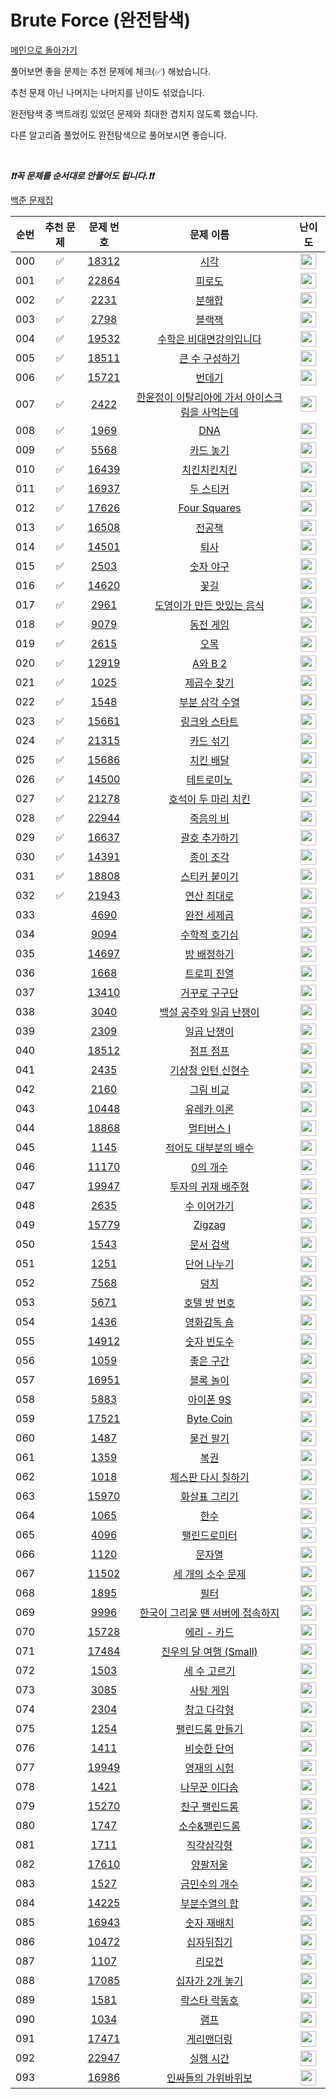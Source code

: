 # Brute Force (완전탐색)

[메인으로 돌아가기](https://github.com/tony9402/baekjoon)

풀어보면 좋을 문제는 추천 문제에 체크(✅) 해놨습니다.

추천 문제 아닌 나머지는 나머지를 난이도 섞었습니다.

완전탐색 중 백트래킹 있었던 문제와 최대한 겹치지 않도록 했습니다.

다른 알고리즘 풀었어도 완전탐색으로 풀어보시면 좋습니다.

<br>

***❗️❗️꼭 문제를 순서대로 안풀어도 됩니다.❗️❗️***

[백준 문제집](https://www.acmicpc.net/workbook/view/7271)

| 순번  | 추천 문제 |                                   문제 번호                                   |                                            문제 이름                                             |                                        난이도                                         |
|:---:|:-----:|:-------------------------------------------------------------------------:|:--------------------------------------------------------------------------------------------:|:----------------------------------------------------------------------------------:|
| 000 |   ✅   | <a href="https://www.acmicpc.net/problem/18312" target="_blank">18312</a> |            <a href="https://www.acmicpc.net/problem/18312" target="_blank">시각</a>            | <img height="25px" width="25px" src="https://static.solved.ac/tier_small/4.svg"/>  |
| 001 |   ✅   | <a href="https://www.acmicpc.net/problem/22864" target="_blank">22864</a> |           <a href="https://www.acmicpc.net/problem/22864" target="_blank">피로도</a>            | <img height="25px" width="25px" src="https://static.solved.ac/tier_small/4.svg"/>  |
| 002 |   ✅   |  <a href="https://www.acmicpc.net/problem/2231" target="_blank">2231</a>  |            <a href="https://www.acmicpc.net/problem/2231" target="_blank">분해합</a>            | <img height="25px" width="25px" src="https://static.solved.ac/tier_small/4.svg"/>  |
| 003 |   ✅   |  <a href="https://www.acmicpc.net/problem/2798" target="_blank">2798</a>  |            <a href="https://www.acmicpc.net/problem/2798" target="_blank">블랙잭</a>            | <img height="25px" width="25px" src="https://static.solved.ac/tier_small/4.svg"/>  |
| 004 |   ✅   | <a href="https://www.acmicpc.net/problem/19532" target="_blank">19532</a> |       <a href="https://www.acmicpc.net/problem/19532" target="_blank">수학은 비대면강의입니다</a>       | <img height="25px" width="25px" src="https://static.solved.ac/tier_small/4.svg"/>  |
| 005 |   ✅   | <a href="https://www.acmicpc.net/problem/18511" target="_blank">18511</a> |         <a href="https://www.acmicpc.net/problem/18511" target="_blank">큰 수 구성하기</a>         | <img height="25px" width="25px" src="https://static.solved.ac/tier_small/6.svg"/>  |
| 006 |   ✅   | <a href="https://www.acmicpc.net/problem/15721" target="_blank">15721</a> |           <a href="https://www.acmicpc.net/problem/15721" target="_blank">번데기</a>            | <img height="25px" width="25px" src="https://static.solved.ac/tier_small/6.svg"/>  |
| 007 |   ✅   |  <a href="https://www.acmicpc.net/problem/2422" target="_blank">2422</a>  | <a href="https://www.acmicpc.net/problem/2422" target="_blank">한윤정이 이탈리아에 가서 아이스크림을 사먹는데</a> | <img height="25px" width="25px" src="https://static.solved.ac/tier_small/7.svg"/>  |
| 008 |   ✅   |  <a href="https://www.acmicpc.net/problem/1969" target="_blank">1969</a>  |            <a href="https://www.acmicpc.net/problem/1969" target="_blank">DNA</a>            | <img height="25px" width="25px" src="https://static.solved.ac/tier_small/7.svg"/>  |
| 009 |   ✅   |  <a href="https://www.acmicpc.net/problem/5568" target="_blank">5568</a>  |           <a href="https://www.acmicpc.net/problem/5568" target="_blank">카드 놓기</a>           | <img height="25px" width="25px" src="https://static.solved.ac/tier_small/7.svg"/>  |
| 010 |   ✅   | <a href="https://www.acmicpc.net/problem/16439" target="_blank">16439</a> |          <a href="https://www.acmicpc.net/problem/16439" target="_blank">치킨치킨치킨</a>          | <img height="25px" width="25px" src="https://static.solved.ac/tier_small/7.svg"/>  |
| 011 |   ✅   | <a href="https://www.acmicpc.net/problem/16937" target="_blank">16937</a> |          <a href="https://www.acmicpc.net/problem/16937" target="_blank">두 스티커</a>           | <img height="25px" width="25px" src="https://static.solved.ac/tier_small/8.svg"/>  |
| 012 |   ✅   | <a href="https://www.acmicpc.net/problem/17626" target="_blank">17626</a> |       <a href="https://www.acmicpc.net/problem/17626" target="_blank">Four Squares</a>       | <img height="25px" width="25px" src="https://static.solved.ac/tier_small/8.svg"/>  |
| 013 |   ✅   | <a href="https://www.acmicpc.net/problem/16508" target="_blank">16508</a> |           <a href="https://www.acmicpc.net/problem/16508" target="_blank">전공책</a>            | <img height="25px" width="25px" src="https://static.solved.ac/tier_small/8.svg"/>  |
| 014 |   ✅   | <a href="https://www.acmicpc.net/problem/14501" target="_blank">14501</a> |            <a href="https://www.acmicpc.net/problem/14501" target="_blank">퇴사</a>            | <img height="25px" width="25px" src="https://static.solved.ac/tier_small/8.svg"/>  |
| 015 |   ✅   |  <a href="https://www.acmicpc.net/problem/2503" target="_blank">2503</a>  |           <a href="https://www.acmicpc.net/problem/2503" target="_blank">숫자 야구</a>           | <img height="25px" width="25px" src="https://static.solved.ac/tier_small/9.svg"/>  |
| 016 |   ✅   | <a href="https://www.acmicpc.net/problem/14620" target="_blank">14620</a> |            <a href="https://www.acmicpc.net/problem/14620" target="_blank">꽃길</a>            | <img height="25px" width="25px" src="https://static.solved.ac/tier_small/9.svg"/>  |
| 017 |   ✅   |  <a href="https://www.acmicpc.net/problem/2961" target="_blank">2961</a>  |      <a href="https://www.acmicpc.net/problem/2961" target="_blank">도영이가 만든 맛있는 음식</a>       | <img height="25px" width="25px" src="https://static.solved.ac/tier_small/9.svg"/>  |
| 018 |   ✅   |  <a href="https://www.acmicpc.net/problem/9079" target="_blank">9079</a>  |           <a href="https://www.acmicpc.net/problem/9079" target="_blank">동전 게임</a>           | <img height="25px" width="25px" src="https://static.solved.ac/tier_small/9.svg"/>  |
| 019 |   ✅   |  <a href="https://www.acmicpc.net/problem/2615" target="_blank">2615</a>  |            <a href="https://www.acmicpc.net/problem/2615" target="_blank">오목</a>             | <img height="25px" width="25px" src="https://static.solved.ac/tier_small/10.svg"/> |
| 020 |   ✅   | <a href="https://www.acmicpc.net/problem/12919" target="_blank">12919</a> |          <a href="https://www.acmicpc.net/problem/12919" target="_blank">A와 B 2</a>          | <img height="25px" width="25px" src="https://static.solved.ac/tier_small/11.svg"/> |
| 021 |   ✅   |  <a href="https://www.acmicpc.net/problem/1025" target="_blank">1025</a>  |          <a href="https://www.acmicpc.net/problem/1025" target="_blank">제곱수 찾기</a>           | <img height="25px" width="25px" src="https://static.solved.ac/tier_small/11.svg"/> |
| 022 |   ✅   |  <a href="https://www.acmicpc.net/problem/1548" target="_blank">1548</a>  |         <a href="https://www.acmicpc.net/problem/1548" target="_blank">부분 삼각 수열</a>          | <img height="25px" width="25px" src="https://static.solved.ac/tier_small/11.svg"/> |
| 023 |   ✅   | <a href="https://www.acmicpc.net/problem/15661" target="_blank">15661</a> |         <a href="https://www.acmicpc.net/problem/15661" target="_blank">링크와 스타트</a>          | <img height="25px" width="25px" src="https://static.solved.ac/tier_small/11.svg"/> |
| 024 |   ✅   | <a href="https://www.acmicpc.net/problem/21315" target="_blank">21315</a> |          <a href="https://www.acmicpc.net/problem/21315" target="_blank">카드 섞기</a>           | <img height="25px" width="25px" src="https://static.solved.ac/tier_small/11.svg"/> |
| 025 |   ✅   | <a href="https://www.acmicpc.net/problem/15686" target="_blank">15686</a> |          <a href="https://www.acmicpc.net/problem/15686" target="_blank">치킨 배달</a>           | <img height="25px" width="25px" src="https://static.solved.ac/tier_small/11.svg"/> |
| 026 |   ✅   | <a href="https://www.acmicpc.net/problem/14500" target="_blank">14500</a> |          <a href="https://www.acmicpc.net/problem/14500" target="_blank">테트로미노</a>           | <img height="25px" width="25px" src="https://static.solved.ac/tier_small/12.svg"/> |
| 027 |   ✅   | <a href="https://www.acmicpc.net/problem/21278" target="_blank">21278</a> |       <a href="https://www.acmicpc.net/problem/21278" target="_blank">호석이 두 마리 치킨</a>        | <img height="25px" width="25px" src="https://static.solved.ac/tier_small/12.svg"/> |
| 028 |   ✅   | <a href="https://www.acmicpc.net/problem/22944" target="_blank">22944</a> |          <a href="https://www.acmicpc.net/problem/22944" target="_blank">죽음의 비</a>           | <img height="25px" width="25px" src="https://static.solved.ac/tier_small/13.svg"/> |
| 029 |   ✅   | <a href="https://www.acmicpc.net/problem/16637" target="_blank">16637</a> |         <a href="https://www.acmicpc.net/problem/16637" target="_blank">괄호 추가하기</a>          | <img height="25px" width="25px" src="https://static.solved.ac/tier_small/13.svg"/> |
| 030 |   ✅   | <a href="https://www.acmicpc.net/problem/14391" target="_blank">14391</a> |          <a href="https://www.acmicpc.net/problem/14391" target="_blank">종이 조각</a>           | <img height="25px" width="25px" src="https://static.solved.ac/tier_small/13.svg"/> |
| 031 |   ✅   | <a href="https://www.acmicpc.net/problem/18808" target="_blank">18808</a> |         <a href="https://www.acmicpc.net/problem/18808" target="_blank">스티커 붙이기</a>          | <img height="25px" width="25px" src="https://static.solved.ac/tier_small/13.svg"/> |
| 032 |   ✅   | <a href="https://www.acmicpc.net/problem/21943" target="_blank">21943</a> |          <a href="https://www.acmicpc.net/problem/21943" target="_blank">연산 최대로</a>          | <img height="25px" width="25px" src="https://static.solved.ac/tier_small/14.svg"/> |
| 033 |       |  <a href="https://www.acmicpc.net/problem/4690" target="_blank">4690</a>  |          <a href="https://www.acmicpc.net/problem/4690" target="_blank">완전 세제곱</a>           | <img height="25px" width="25px" src="https://static.solved.ac/tier_small/3.svg"/>  |
| 034 |       |  <a href="https://www.acmicpc.net/problem/9094" target="_blank">9094</a>  |          <a href="https://www.acmicpc.net/problem/9094" target="_blank">수학적 호기심</a>          | <img height="25px" width="25px" src="https://static.solved.ac/tier_small/3.svg"/>  |
| 035 |       | <a href="https://www.acmicpc.net/problem/14697" target="_blank">14697</a> |          <a href="https://www.acmicpc.net/problem/14697" target="_blank">방 배정하기</a>          | <img height="25px" width="25px" src="https://static.solved.ac/tier_small/4.svg"/>  |
| 036 |       |  <a href="https://www.acmicpc.net/problem/1668" target="_blank">1668</a>  |          <a href="https://www.acmicpc.net/problem/1668" target="_blank">트로피 진열</a>           | <img height="25px" width="25px" src="https://static.solved.ac/tier_small/4.svg"/>  |
| 037 |       | <a href="https://www.acmicpc.net/problem/13410" target="_blank">13410</a> |         <a href="https://www.acmicpc.net/problem/13410" target="_blank">거꾸로 구구단</a>          | <img height="25px" width="25px" src="https://static.solved.ac/tier_small/4.svg"/>  |
| 038 |       |  <a href="https://www.acmicpc.net/problem/3040" target="_blank">3040</a>  |       <a href="https://www.acmicpc.net/problem/3040" target="_blank">백설 공주와 일곱 난쟁이</a>       | <img height="25px" width="25px" src="https://static.solved.ac/tier_small/4.svg"/>  |
| 039 |       |  <a href="https://www.acmicpc.net/problem/2309" target="_blank">2309</a>  |          <a href="https://www.acmicpc.net/problem/2309" target="_blank">일곱 난쟁이</a>           | <img height="25px" width="25px" src="https://static.solved.ac/tier_small/5.svg"/>  |
| 040 |       | <a href="https://www.acmicpc.net/problem/18512" target="_blank">18512</a> |          <a href="https://www.acmicpc.net/problem/18512" target="_blank">점프 점프</a>           | <img height="25px" width="25px" src="https://static.solved.ac/tier_small/5.svg"/>  |
| 041 |       |  <a href="https://www.acmicpc.net/problem/2435" target="_blank">2435</a>  |        <a href="https://www.acmicpc.net/problem/2435" target="_blank">기상청 인턴 신현수</a>         | <img height="25px" width="25px" src="https://static.solved.ac/tier_small/5.svg"/>  |
| 042 |       |  <a href="https://www.acmicpc.net/problem/2160" target="_blank">2160</a>  |           <a href="https://www.acmicpc.net/problem/2160" target="_blank">그림 비교</a>           | <img height="25px" width="25px" src="https://static.solved.ac/tier_small/5.svg"/>  |
| 043 |       | <a href="https://www.acmicpc.net/problem/10448" target="_blank">10448</a> |          <a href="https://www.acmicpc.net/problem/10448" target="_blank">유레카 이론</a>          | <img height="25px" width="25px" src="https://static.solved.ac/tier_small/5.svg"/>  |
| 044 |       | <a href="https://www.acmicpc.net/problem/18868" target="_blank">18868</a> |          <a href="https://www.acmicpc.net/problem/18868" target="_blank">멀티버스 Ⅰ</a>          | <img height="25px" width="25px" src="https://static.solved.ac/tier_small/5.svg"/>  |
| 045 |       |  <a href="https://www.acmicpc.net/problem/1145" target="_blank">1145</a>  |        <a href="https://www.acmicpc.net/problem/1145" target="_blank">적어도 대부분의 배수</a>        | <img height="25px" width="25px" src="https://static.solved.ac/tier_small/5.svg"/>  |
| 046 |       | <a href="https://www.acmicpc.net/problem/11170" target="_blank">11170</a> |          <a href="https://www.acmicpc.net/problem/11170" target="_blank">0의 개수</a>           | <img height="25px" width="25px" src="https://static.solved.ac/tier_small/5.svg"/>  |
| 047 |       | <a href="https://www.acmicpc.net/problem/19947" target="_blank">19947</a> |        <a href="https://www.acmicpc.net/problem/19947" target="_blank">투자의 귀재 배주형</a>        | <img height="25px" width="25px" src="https://static.solved.ac/tier_small/6.svg"/>  |
| 048 |       |  <a href="https://www.acmicpc.net/problem/2635" target="_blank">2635</a>  |          <a href="https://www.acmicpc.net/problem/2635" target="_blank">수 이어가기</a>           | <img height="25px" width="25px" src="https://static.solved.ac/tier_small/6.svg"/>  |
| 049 |       | <a href="https://www.acmicpc.net/problem/15779" target="_blank">15779</a> |          <a href="https://www.acmicpc.net/problem/15779" target="_blank">Zigzag</a>          | <img height="25px" width="25px" src="https://static.solved.ac/tier_small/6.svg"/>  |
| 050 |       |  <a href="https://www.acmicpc.net/problem/1543" target="_blank">1543</a>  |           <a href="https://www.acmicpc.net/problem/1543" target="_blank">문서 검색</a>           | <img height="25px" width="25px" src="https://static.solved.ac/tier_small/6.svg"/>  |
| 051 |       |  <a href="https://www.acmicpc.net/problem/1251" target="_blank">1251</a>  |          <a href="https://www.acmicpc.net/problem/1251" target="_blank">단어 나누기</a>           | <img height="25px" width="25px" src="https://static.solved.ac/tier_small/6.svg"/>  |
| 052 |       |  <a href="https://www.acmicpc.net/problem/7568" target="_blank">7568</a>  |            <a href="https://www.acmicpc.net/problem/7568" target="_blank">덩치</a>             | <img height="25px" width="25px" src="https://static.solved.ac/tier_small/6.svg"/>  |
| 053 |       |  <a href="https://www.acmicpc.net/problem/5671" target="_blank">5671</a>  |          <a href="https://www.acmicpc.net/problem/5671" target="_blank">호텔 방 번호</a>          | <img height="25px" width="25px" src="https://static.solved.ac/tier_small/6.svg"/>  |
| 054 |       |  <a href="https://www.acmicpc.net/problem/1436" target="_blank">1436</a>  |          <a href="https://www.acmicpc.net/problem/1436" target="_blank">영화감독 숌</a>           | <img height="25px" width="25px" src="https://static.solved.ac/tier_small/6.svg"/>  |
| 055 |       | <a href="https://www.acmicpc.net/problem/14912" target="_blank">14912</a> |          <a href="https://www.acmicpc.net/problem/14912" target="_blank">숫자 빈도수</a>          | <img height="25px" width="25px" src="https://static.solved.ac/tier_small/6.svg"/>  |
| 056 |       |  <a href="https://www.acmicpc.net/problem/1059" target="_blank">1059</a>  |           <a href="https://www.acmicpc.net/problem/1059" target="_blank">좋은 구간</a>           | <img height="25px" width="25px" src="https://static.solved.ac/tier_small/7.svg"/>  |
| 057 |       | <a href="https://www.acmicpc.net/problem/16951" target="_blank">16951</a> |          <a href="https://www.acmicpc.net/problem/16951" target="_blank">블록 놀이</a>           | <img height="25px" width="25px" src="https://static.solved.ac/tier_small/7.svg"/>  |
| 058 |       |  <a href="https://www.acmicpc.net/problem/5883" target="_blank">5883</a>  |          <a href="https://www.acmicpc.net/problem/5883" target="_blank">아이폰 9S</a>           | <img height="25px" width="25px" src="https://static.solved.ac/tier_small/7.svg"/>  |
| 059 |       | <a href="https://www.acmicpc.net/problem/17521" target="_blank">17521</a> |        <a href="https://www.acmicpc.net/problem/17521" target="_blank">Byte Coin</a>         | <img height="25px" width="25px" src="https://static.solved.ac/tier_small/7.svg"/>  |
| 060 |       |  <a href="https://www.acmicpc.net/problem/1487" target="_blank">1487</a>  |           <a href="https://www.acmicpc.net/problem/1487" target="_blank">물건 팔기</a>           | <img height="25px" width="25px" src="https://static.solved.ac/tier_small/7.svg"/>  |
| 061 |       |  <a href="https://www.acmicpc.net/problem/1359" target="_blank">1359</a>  |            <a href="https://www.acmicpc.net/problem/1359" target="_blank">복권</a>             | <img height="25px" width="25px" src="https://static.solved.ac/tier_small/7.svg"/>  |
| 062 |       |  <a href="https://www.acmicpc.net/problem/1018" target="_blank">1018</a>  |        <a href="https://www.acmicpc.net/problem/1018" target="_blank">체스판 다시 칠하기</a>         | <img height="25px" width="25px" src="https://static.solved.ac/tier_small/7.svg"/>  |
| 063 |       | <a href="https://www.acmicpc.net/problem/15970" target="_blank">15970</a> |         <a href="https://www.acmicpc.net/problem/15970" target="_blank">화살표 그리기</a>          | <img height="25px" width="25px" src="https://static.solved.ac/tier_small/7.svg"/>  |
| 064 |       |  <a href="https://www.acmicpc.net/problem/1065" target="_blank">1065</a>  |            <a href="https://www.acmicpc.net/problem/1065" target="_blank">한수</a>             | <img height="25px" width="25px" src="https://static.solved.ac/tier_small/7.svg"/>  |
| 065 |       |  <a href="https://www.acmicpc.net/problem/4096" target="_blank">4096</a>  |          <a href="https://www.acmicpc.net/problem/4096" target="_blank">팰린드로미터</a>           | <img height="25px" width="25px" src="https://static.solved.ac/tier_small/7.svg"/>  |
| 066 |       |  <a href="https://www.acmicpc.net/problem/1120" target="_blank">1120</a>  |            <a href="https://www.acmicpc.net/problem/1120" target="_blank">문자열</a>            | <img height="25px" width="25px" src="https://static.solved.ac/tier_small/7.svg"/>  |
| 067 |       | <a href="https://www.acmicpc.net/problem/11502" target="_blank">11502</a> |        <a href="https://www.acmicpc.net/problem/11502" target="_blank">세 개의 소수 문제</a>        | <img height="25px" width="25px" src="https://static.solved.ac/tier_small/7.svg"/>  |
| 068 |       |  <a href="https://www.acmicpc.net/problem/1895" target="_blank">1895</a>  |            <a href="https://www.acmicpc.net/problem/1895" target="_blank">필터</a>             | <img height="25px" width="25px" src="https://static.solved.ac/tier_small/7.svg"/>  |
| 069 |       |  <a href="https://www.acmicpc.net/problem/9996" target="_blank">9996</a>  |    <a href="https://www.acmicpc.net/problem/9996" target="_blank">한국이 그리울 땐 서버에 접속하지</a>     | <img height="25px" width="25px" src="https://static.solved.ac/tier_small/8.svg"/>  |
| 070 |       | <a href="https://www.acmicpc.net/problem/15728" target="_blank">15728</a> |         <a href="https://www.acmicpc.net/problem/15728" target="_blank">에리 - 카드</a>          | <img height="25px" width="25px" src="https://static.solved.ac/tier_small/8.svg"/>  |
| 071 |       | <a href="https://www.acmicpc.net/problem/17484" target="_blank">17484</a> |     <a href="https://www.acmicpc.net/problem/17484" target="_blank">진우의 달 여행 (Small)</a>     | <img height="25px" width="25px" src="https://static.solved.ac/tier_small/8.svg"/>  |
| 072 |       |  <a href="https://www.acmicpc.net/problem/1503" target="_blank">1503</a>  |          <a href="https://www.acmicpc.net/problem/1503" target="_blank">세 수 고르기</a>          | <img height="25px" width="25px" src="https://static.solved.ac/tier_small/9.svg"/>  |
| 073 |       |  <a href="https://www.acmicpc.net/problem/3085" target="_blank">3085</a>  |           <a href="https://www.acmicpc.net/problem/3085" target="_blank">사탕 게임</a>           | <img height="25px" width="25px" src="https://static.solved.ac/tier_small/9.svg"/>  |
| 074 |       |  <a href="https://www.acmicpc.net/problem/2304" target="_blank">2304</a>  |          <a href="https://www.acmicpc.net/problem/2304" target="_blank">창고 다각형</a>           | <img height="25px" width="25px" src="https://static.solved.ac/tier_small/9.svg"/>  |
| 075 |       |  <a href="https://www.acmicpc.net/problem/1254" target="_blank">1254</a>  |         <a href="https://www.acmicpc.net/problem/1254" target="_blank">팰린드롬 만들기</a>          | <img height="25px" width="25px" src="https://static.solved.ac/tier_small/9.svg"/>  |
| 076 |       |  <a href="https://www.acmicpc.net/problem/1411" target="_blank">1411</a>  |          <a href="https://www.acmicpc.net/problem/1411" target="_blank">비슷한 단어</a>           | <img height="25px" width="25px" src="https://static.solved.ac/tier_small/9.svg"/>  |
| 077 |       | <a href="https://www.acmicpc.net/problem/19949" target="_blank">19949</a> |          <a href="https://www.acmicpc.net/problem/19949" target="_blank">영재의 시험</a>          | <img height="25px" width="25px" src="https://static.solved.ac/tier_small/9.svg"/>  |
| 078 |       |  <a href="https://www.acmicpc.net/problem/1421" target="_blank">1421</a>  |          <a href="https://www.acmicpc.net/problem/1421" target="_blank">나무꾼 이다솜</a>          | <img height="25px" width="25px" src="https://static.solved.ac/tier_small/10.svg"/> |
| 079 |       | <a href="https://www.acmicpc.net/problem/15270" target="_blank">15270</a> |         <a href="https://www.acmicpc.net/problem/15270" target="_blank">친구 팰린드롬</a>          | <img height="25px" width="25px" src="https://static.solved.ac/tier_small/10.svg"/> |
| 080 |       |  <a href="https://www.acmicpc.net/problem/1747" target="_blank">1747</a>  |          <a href="https://www.acmicpc.net/problem/1747" target="_blank">소수&팰린드롬</a>          | <img height="25px" width="25px" src="https://static.solved.ac/tier_small/10.svg"/> |
| 081 |       |  <a href="https://www.acmicpc.net/problem/1711" target="_blank">1711</a>  |           <a href="https://www.acmicpc.net/problem/1711" target="_blank">직각삼각형</a>           | <img height="25px" width="25px" src="https://static.solved.ac/tier_small/10.svg"/> |
| 082 |       | <a href="https://www.acmicpc.net/problem/17610" target="_blank">17610</a> |           <a href="https://www.acmicpc.net/problem/17610" target="_blank">양팔저울</a>           | <img height="25px" width="25px" src="https://static.solved.ac/tier_small/10.svg"/> |
| 083 |       |  <a href="https://www.acmicpc.net/problem/1527" target="_blank">1527</a>  |          <a href="https://www.acmicpc.net/problem/1527" target="_blank">금민수의 개수</a>          | <img height="25px" width="25px" src="https://static.solved.ac/tier_small/10.svg"/> |
| 084 |       | <a href="https://www.acmicpc.net/problem/14225" target="_blank">14225</a> |         <a href="https://www.acmicpc.net/problem/14225" target="_blank">부분수열의 합</a>          | <img height="25px" width="25px" src="https://static.solved.ac/tier_small/10.svg"/> |
| 085 |       | <a href="https://www.acmicpc.net/problem/16943" target="_blank">16943</a> |          <a href="https://www.acmicpc.net/problem/16943" target="_blank">숫자 재배치</a>          | <img height="25px" width="25px" src="https://static.solved.ac/tier_small/10.svg"/> |
| 086 |       | <a href="https://www.acmicpc.net/problem/10472" target="_blank">10472</a> |          <a href="https://www.acmicpc.net/problem/10472" target="_blank">십자뒤집기</a>           | <img height="25px" width="25px" src="https://static.solved.ac/tier_small/11.svg"/> |
| 087 |       |  <a href="https://www.acmicpc.net/problem/1107" target="_blank">1107</a>  |            <a href="https://www.acmicpc.net/problem/1107" target="_blank">리모컨</a>            | <img height="25px" width="25px" src="https://static.solved.ac/tier_small/12.svg"/> |
| 088 |       | <a href="https://www.acmicpc.net/problem/17085" target="_blank">17085</a> |        <a href="https://www.acmicpc.net/problem/17085" target="_blank">십자가 2개 놓기</a>         | <img height="25px" width="25px" src="https://static.solved.ac/tier_small/12.svg"/> |
| 089 |       |  <a href="https://www.acmicpc.net/problem/1581" target="_blank">1581</a>  |          <a href="https://www.acmicpc.net/problem/1581" target="_blank">락스타 락동호</a>          | <img height="25px" width="25px" src="https://static.solved.ac/tier_small/12.svg"/> |
| 090 |       |  <a href="https://www.acmicpc.net/problem/1034" target="_blank">1034</a>  |            <a href="https://www.acmicpc.net/problem/1034" target="_blank">램프</a>             | <img height="25px" width="25px" src="https://static.solved.ac/tier_small/12.svg"/> |
| 091 |       | <a href="https://www.acmicpc.net/problem/17471" target="_blank">17471</a> |          <a href="https://www.acmicpc.net/problem/17471" target="_blank">게리맨더링</a>           | <img height="25px" width="25px" src="https://static.solved.ac/tier_small/13.svg"/> |
| 092 |       | <a href="https://www.acmicpc.net/problem/22947" target="_blank">22947</a> |          <a href="https://www.acmicpc.net/problem/22947" target="_blank">실행 시간</a>           | <img height="25px" width="25px" src="https://static.solved.ac/tier_small/14.svg"/> |
| 093 |       | <a href="https://www.acmicpc.net/problem/16986" target="_blank">16986</a> |        <a href="https://www.acmicpc.net/problem/16986" target="_blank">인싸들의 가위바위보</a>        | <img height="25px" width="25px" src="https://static.solved.ac/tier_small/14.svg"/> |
